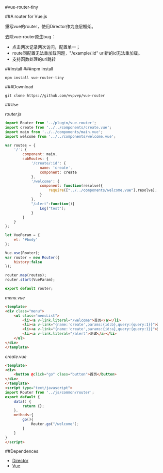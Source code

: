 #vue-router-tiny

##A router for Vue.js

重写vue的router，使用Director作为底层框架。 

去除vue-router原生bug： 
- 点击两次记录两次访问，配置单一； 
- route同配置无法重加载问题，"/example/:id" url新的id无法重加载。  
- 支持函数处理的url跳转


##Install
###npm install
```
npm install vue-router-tiny
```

###Download
```
git clone https://github.com/vvpvvp/vue-router
```
##Use

*router.js*

```javascript
import Router from '../plugin/vue-router';
import create from '../../components/create.vue';
import main from '../../components/main.vue';
import welcome from '../../components/welcome.vue';

var routes = {
    '/': {
        component: main,
        subRoutes: {
            '/create/:id': {
                name: 'create',
                component: create
            },
            '/welcome': {
                component: function(resolve){
                    require(["../../components/welcome.vue"],resolve);
                }
            },
            "/alert":function(){
                Log("test");
            }
        }
    }
};

let VueParam = {
    el: '#body'
};

Vue.use(Router);
var router = new Router({
    history:false
});

router.map(routes);
router.start(VueParam);

export default router;

```

*menu.vue*
```html
<template>
<div class="menu">
	<ul class="menuList">
        <li><a v-link.literal="/welcome">首页</a></li>
        <li><a v-link="{name:'create',params:{id:b},query:{query:1}}">测试{{a}}</a></li>
        <li><a v-link="{name:'create',params:{id:a},query:{query:1}}">测试</a></li>
        <li><a v-link.literal="/alert">测试</a></li>
	</ul>
</div>
</template>

```
*create.vue*
```html
<template>
<div>
	<button @click="go" class="button">首页</button>
</div>
</template>
<script type="text/javascript">
import Router from '../js/common/router';
export default {
    data() {
        return {};
    },
    methods:{
    	go(){
            Router.go("/welcome");
    	}
    }
}
</script>

```
##Dependences
- [Director](https://github.com/flatiron/director)
- [Vue](http://www.vuejs.org/)
